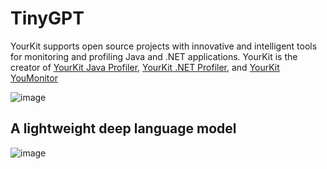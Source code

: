 # TinyGPT

YourKit supports open source projects with innovative and intelligent tools
for monitoring and profiling Java and .NET applications.
YourKit is the creator of <a href="https://www.yourkit.com/java/profiler/">YourKit Java Profiler</a>,
<a href="https://www.yourkit.com/dotnet-profiler/">YourKit .NET Profiler</a>,
and <a href="https://www.yourkit.com/youmonitor/">YourKit YouMonitor</a>

![image](https://www.yourkit.com/images/yklogo.png)

## A lightweight deep language model

![image](https://github.com/jessiepathfinder/TinyGPT/assets/55774978/732586fa-18b9-46da-a111-75236a0bd671)


